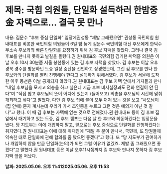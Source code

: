 # **제목: 국힘 의원들, 단일화 설득하러 한밤중 金 자택으로... 결국 못 만나**

  내용: 김문수 “후보 중심 단일화” 입장에권성동 “제발 그래줬으면”										권성동 국민의힘 원내대표를 비롯한 국민의힘 의원들이 6일 밤 늦게 김문수 국민의힘 대선 후보에게 한덕수 무소속 후보와의 빠른 단일화를 요청하기 위해 김 후보 자택을 찾았다. 그러나 결국 김 후보를 만나지 못하고 발길을 돌렸다.권 원내대표와 국민의힘 김기현·박덕흠 의원은 이날 오후 10시 30분쯤 서울 봉천동에 있는 김 후보 자택을 찾았다. 김 후보는 이날 오후 경북 경주를 방문하던 도중 일정 중단을 선언하고 상경했는데, 그런 김 후보를 만나 한 후보와의 단일화를 빨리 진행해야 한다고 설득하기 위해서였다. 김 후보가 서울에 도착한 이후 동선은 이날 공개되지 않았다.권 원내대표는 김 후보 자택 앞에서 기자들과 만나 “내일 후보님을 모시고 의총을 하고 싶은데 지금 후보 비서실장과도 전화 연결이 안 된다”며 “직접 뵙고 후보님의 뜻이 어디에 있는지 (들어보고) 의총을 후보님의 시간에 맞춰 개최하고 싶다”고 말했다. 다만 김 후보 집에 불이 모두 꺼져 있는 것을 보고 “사모님이 (집 안에) 혼자 계시는데 우리가 가서 초인종을 누르고 그런 것은 예의가 아닌 것 같다”고 했다. 이 때 김 후보는 자택에 없는 것으로 전해졌다.권 원내대표 등이 김 후보 집 앞에서 대기하고 있는 도중, 김 후보 캠프는 다음 날 한 후보와 회동하겠다는 입장문을 냈다. 당 지도부는 이에 개입하지 말고, 앞으로는 후보 중심으로 단일화를 진행하겠다는 취지였다.권 원내대표는 이에 대해 취재진에 “제발 두 분이 만나서, 국민께, 또 당원들께 약속한 대로 단일화에 관해 합의를 좀 봤으면 좋겠다”고 했다. 또 “당 지도부가 관여하거나 개입하지 않을 만큼 단일화(논의)가 되면 그럴 이유가 없겠죠. 제발 좀 그래줬으면 좋겠다”고 말했다.권 원내대표 등은 이날 오후11시쯤까지 김 후보와 만나지 못하자 김 후보 자택 앞을 떠났다.

  **날짜: 2025.05.06. 오후 11:412025.05.06. 오후 11:53**